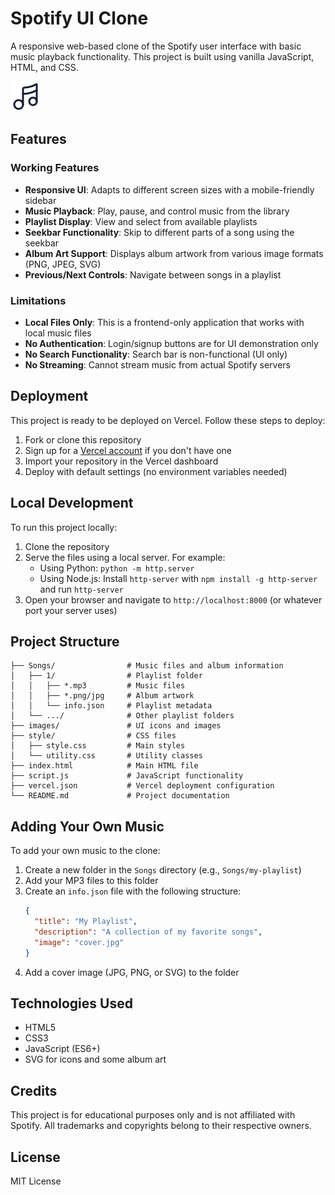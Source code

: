 # Spotify UI Clone

A responsive web-based clone of the Spotify user interface with basic music playback functionality. This project is built using vanilla JavaScript, HTML, and CSS.

![Spotify Clone Screenshot](images/music.svg)

## Features

### Working Features

- **Responsive UI**: Adapts to different screen sizes with a mobile-friendly sidebar
- **Music Playback**: Play, pause, and control music from the library
- **Playlist Display**: View and select from available playlists
- **Seekbar Functionality**: Skip to different parts of a song using the seekbar
- **Album Art Support**: Displays album artwork from various image formats (PNG, JPEG, SVG)
- **Previous/Next Controls**: Navigate between songs in a playlist

### Limitations

- **Local Files Only**: This is a frontend-only application that works with local music files
- **No Authentication**: Login/signup buttons are for UI demonstration only
- **No Search Functionality**: Search bar is non-functional (UI only)
- **No Streaming**: Cannot stream music from actual Spotify servers

## Deployment

This project is ready to be deployed on Vercel. Follow these steps to deploy:

1. Fork or clone this repository
2. Sign up for a [Vercel account](https://vercel.com/signup) if you don't have one
3. Import your repository in the Vercel dashboard
4. Deploy with default settings (no environment variables needed)

## Local Development

To run this project locally:

1. Clone the repository
2. Serve the files using a local server. For example:
   - Using Python: `python -m http.server`
   - Using Node.js: Install `http-server` with `npm install -g http-server` and run `http-server`
3. Open your browser and navigate to `http://localhost:8000` (or whatever port your server uses)

## Project Structure

```
├── Songs/                # Music files and album information
│   ├── 1/                # Playlist folder
│   │   ├── *.mp3         # Music files
│   │   ├── *.png/jpg     # Album artwork
│   │   └── info.json     # Playlist metadata
│   └── .../              # Other playlist folders
├── images/               # UI icons and images
├── style/                # CSS files
│   ├── style.css         # Main styles
│   └── utility.css       # Utility classes
├── index.html            # Main HTML file
├── script.js             # JavaScript functionality
├── vercel.json           # Vercel deployment configuration
└── README.md             # Project documentation
```

## Adding Your Own Music

To add your own music to the clone:

1. Create a new folder in the `Songs` directory (e.g., `Songs/my-playlist`)
2. Add your MP3 files to this folder
3. Create an `info.json` file with the following structure:
   ```json
   {
     "title": "My Playlist",
     "description": "A collection of my favorite songs",
     "image": "cover.jpg"
   }
   ```
4. Add a cover image (JPG, PNG, or SVG) to the folder

## Technologies Used

- HTML5
- CSS3
- JavaScript (ES6+)
- SVG for icons and some album art

## Credits

This project is for educational purposes only and is not affiliated with Spotify. All trademarks and copyrights belong to their respective owners.

## License

MIT License